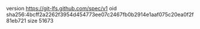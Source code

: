 version https://git-lfs.github.com/spec/v1
oid sha256:4bcff2a2262f3954d454773ee07c2467fb0b2914e1aaf075c20ea0f2f81eb721
size 51673
